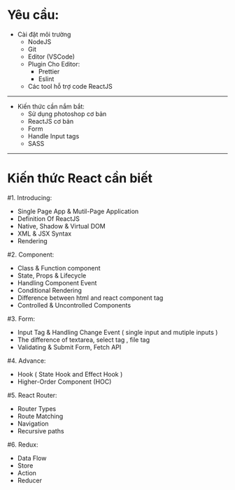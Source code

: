 # Yêu cầu:
* Cài đặt môi trường
    - NodeJS
    - Git
    - Editor (VSCode)
    - Plugin Cho Editor:
      - Prettier
      - Eslint
    - Các tool hỗ trợ code ReactJS
---
* Kiến thức cần nắm bắt:
    - Sử dụng photoshop cơ bản
    - ReactJS cơ bản
    - Form
    - Handle Input tags
    - SASS  
---
# Kiến thức React cần biết
#1. Introducing:
* Single Page App  & Mutil-Page Application
* Definition Of ReactJS
* Native, Shadow & Virtual DOM
* XML & JSX Syntax
* Rendering

#2. Component:
* Class & Function component
* State, Props & Lifecycle
* Handling Component Event
* Conditional Rendering
* Difference between html and react component tag
* Controlled & Uncontrolled Components

#3. Form:
* Input Tag & Handling Change Event ( single input and mutiple inputs )
* The difference of textarea, select tag , file tag
* Validating & Submit  Form, Fetch API

#4. Advance:
* Hook ( State Hook and Effect Hook )
* Higher-Order Component (HOC)

#5. React Router:
* Router Types
* Route Matching
* Navigation
* Recursive paths

#6. Redux:
* Data Flow
* Store
* Action
* Reducer

